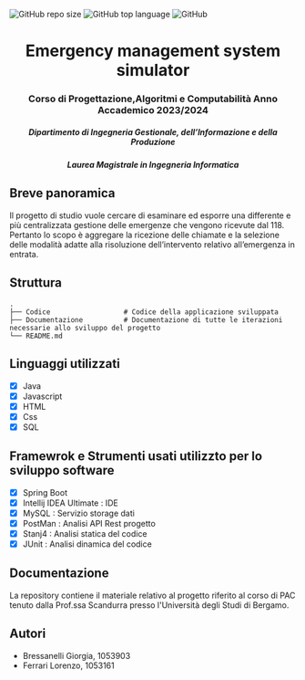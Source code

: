 ![GitHub repo size](https://img.shields.io/github/repo-size/LorenzoF6/ProgettoPAC)
![GitHub top language](https://img.shields.io/github/languages/top/LorenzoF6/ProgettoPAC?color=yellow&label=JAVA)
![GitHub](https://img.shields.io/github/license/LorenzoF6/ProgettoPAC)

<h1 align="center">Emergency management system simulator</h1>
<h3 align="center">Corso di Progettazione,Algoritmi e Computabilità Anno Accademico 2023/2024</h3>
<h5 align="center">Dipartimento di Ingegneria Gestionale, dell’Informazione e della Produzione</h5>
<h5 align="center">Laurea Magistrale in Ingegneria Informatica</h5>

## Breve panoramica
Il progetto di studio vuole cercare di esaminare ed esporre una differente e più centralizzata gestione delle emergenze che vengono ricevute dal 118.
Pertanto lo scopo è aggregare la ricezione delle chiamate e la selezione delle modalità adatte alla risoluzione dell’intervento relativo all’emergenza in entrata.

## Struttura
    .
    ├── Codice                  # Codice della applicazione sviluppata 
    ├── Documentazione          # Documentazione di tutte le iterazioni necessarie allo sviluppo del progetto
    └── README.md

## Linguaggi utilizzati
- [x] Java
- [x] Javascript
- [x] HTML
- [x] Css
- [x] SQL

## Framewrok e Strumenti usati utilizzto per lo sviluppo software 
- [x] Spring Boot
- [x] Intellij IDEA Ultimate : IDE
- [x] MySQL : Servizio storage dati
- [x] PostMan : Analisi API Rest progetto
- [x] Stanj4 : Analisi statica del codice
- [x] JUnit : Analisi dinamica del codice

## Documentazione
La repository contiene il materiale relativo al progetto riferito al corso di PAC tenuto dalla Prof.ssa Scandurra presso l'Università degli Studi di Bergamo.</br>

## Autori
* Bressanelli Giorgia, 1053903
* Ferrari Lorenzo, 1053161
